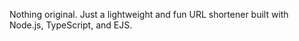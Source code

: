 Nothing original. Just a lightweight and fun URL shortener built with Node.js, TypeScript, and EJS.
